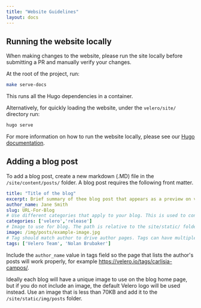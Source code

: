 ```yaml
---
title: "Website Guidelines"
layout: docs
---
```


## Running the website locally

When making changes to the website, please run the site locally before submitting a PR and manually verify your changes.

At the root of the project, run:

```bash
make serve-docs
```

This runs all the Hugo dependencies in a container.

Alternatively, for quickly loading the website, under the `velero/site/` directory run:

```bash
hugo serve
```

For more information on how to run the website locally, please see our [Hugo documentation](https://gohugo.io/getting-started/).

## Adding a blog post

To add a blog post, create a new markdown (.MD) file in the `/site/content/posts/` folder. A blog post requires the following front matter.

```yaml
title: "Title of the blog"
excerpt: Brief summary of thee blog post that appears as a preview on velero.io/blogs
author_name: Jane Smith
slug: URL-For-Blog
# Use different categories that apply to your blog. This is used to connect related blogs on the site
categories: ['velero','release']
# Image to use for blog. The path is relative to the site/static/ folder
image: /img/posts/example-image.jpg
# Tag should match author to drive author pages. Tags can have multiple values.
tags: ['Velero Team', 'Nolan Brubaker']
```

Include the `author_name` value in tags field so the page that lists the author's posts will work properly, for example https://velero.io/tags/carlisia-campos/.

Ideally each blog will have a unique image to use on the blog home page, but if you do not include an image, the default Velero logo will be used instead. Use an image that is less than 70KB and add it to the `/site/static/img/posts` folder.
